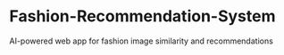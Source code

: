 # Fashion-Recommendation-System
AI-powered web app for fashion image similarity and recommendations
